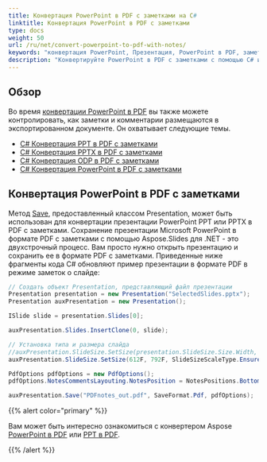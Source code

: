 ```yaml
---
title: Конвертация PowerPoint в PDF с заметками на C#
linktitle: Конвертация PowerPoint в PDF с заметками
type: docs
weight: 50
url: /ru/net/convert-powerpoint-to-pdf-with-notes/
keywords: "конвертация PowerPoint, Презентация, PowerPoint в PDF, заметки, c#, csharp, .NET, Aspose.Slides"
description: "Конвертируйте PowerPoint в PDF с заметками с помощью C# или .NET"
---
```


## **Обзор**

Во время [конвертации PowerPoint в PDF](https://docs.aspose.com/slides/net/convert-powerpoint-to-pdf/) вы также можете контролировать, как заметки и комментарии размещаются в экспортированном документе. Он охватывает следующие темы.

- [C# Конвертация PPT в PDF с заметками](#convert-powerpoint-to-pdf-with-notes)
- [C# Конвертация PPTX в PDF с заметками](#convert-powerpoint-to-pdf-with-notes)
- [C# Конвертация ODP в PDF с заметками](#convert-powerpoint-to-pdf-with-notes)
- [C# Конвертация PowerPoint в PDF с заметками](#convert-powerpoint-to-pdf-with-notes)

## **Конвертация PowerPoint в PDF с заметками**

Метод [Save](https://reference.aspose.com/slides/net/aspose.slides/presentation/methods/save/index), предоставленный классом Presentation, может быть использован для конвертации презентации PowerPoint PPT или PPTX в PDF с заметками. Сохранение презентации Microsoft PowerPoint в формате PDF с заметками с помощью Aspose.Slides для .NET - это двухстрочный процесс. Вам просто нужно открыть презентацию и сохранить ее в формате PDF с заметками. Приведенные ниже фрагменты кода C# обновляют пример презентации в формате PDF в режиме заметок о слайде:

```c#
// Создать объект Presentation, представляющий файл презентации 
Presentation presentation = new Presentation("SelectedSlides.pptx");
Presentation auxPresentation = new Presentation();

ISlide slide = presentation.Slides[0];

auxPresentation.Slides.InsertClone(0, slide);

// Установка типа и размера слайда 
//auxPresentation.SlideSize.SetSize(presentation.SlideSize.Size.Width, presentation.SlideSize.Size.Height,SlideSizeScaleType.EnsureFit);
auxPresentation.SlideSize.SetSize(612F, 792F, SlideSizeScaleType.EnsureFit);

PdfOptions pdfOptions = new PdfOptions();
pdfOptions.NotesCommentsLayouting.NotesPosition = NotesPositions.BottomFull;

auxPresentation.Save("PDFnotes_out.pdf", SaveFormat.Pdf, pdfOptions);
```

{{% alert color="primary" %}} 

Вам может быть интересно ознакомиться с конвертером Aspose [PowerPoint в PDF](https://products.aspose.app/slides/conversion/powerpoint-to-pdf) или [PPT в PDF](https://products.aspose.app/slides/conversion/ppt-to-pdf). 

{{% /alert %}} 